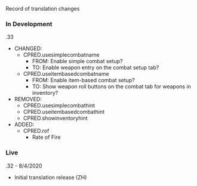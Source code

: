Record of translation changes

### In Development
.33
  - CHANGED:
    - CPRED.usesimplecombatname
      - FROM: Enable simple combat setup?
      - TO: Enable weapon entry on the combat setup tab?
    - CPRED.useitembasedcombatname
      - FROM: Enable item-based combat setup?
      - TO: Show weapon roll buttons on the combat tab for weapons in inventory?
  - REMOVED:
    - CPRED.usesimplecombathint
    - CPRED.useitembasedcombathint
    - CPRED.showinventoryhint
  - ADDED:
    - CPRED.rof
      - Rate of Fire

### Live

.32 - 8/4/2020
  - Initial translation release (ZH)